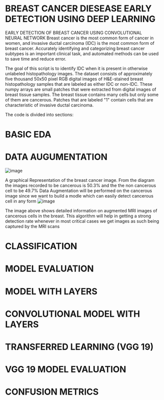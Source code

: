 # BREAST CANCER DIESEASE EARLY DETECTION USING DEEP LEARNING 
EARLY DETECTION OF BREAST CANCER USING CONVOLUTIONAL NEURAL NETWORK
Breast cancer is the most common form of cancer in women, and invasive ductal carcinoma (IDC) is the most common form of breast cancer. Accurately identifying and categorizing breast cancer subtypes is an important clinical task, and automated methods can be used to save time and reduce error.

The goal of this script is to identify IDC when it is present in otherwise unlabeled histopathology images. The dataset consists of approximately five thousand 50x50 pixel RGB digital images of H&E-stained breast histopathology samples that are labeled as either IDC or non-IDC. These numpy arrays are small patches that were extracted from digital images of breast tissue samples. The breast tissue contains many cells but only some of them are cancerous. Patches that are labeled "1" contain cells that are characteristic of invasive ductal carcinoma.

The code is divided into sections:

# BASIC EDA


# DATA AUGUMENTATION
![image](https://github.com/SarahY89/breast-cancer-detections/assets/92030964/7f65a016-6f8c-4c85-bc73-165190c3101b)

A graphical Representation of the breast cancer image.
From the diagram the images recorded to be cancerous is 50.3% and the the non cancerous cell to be 49.7%
Data Augmentation will be performed on the cancerous image since we want to build a modle which can easily detect cancerous cell in any form 
![image](https://github.com/SarahY89/breast-cancer-detections/assets/92030964/39683234-0849-43b4-bc77-aca170ba352d)

The image above shows detailed information on augmented MRI images of cancerous cells in the breast.
This algorithm will help in getting a strong detection rate whenever in most critical cases we get images as such being captured by the MRI scans

# CLASSIFICATION


# MODEL EVALUATION


# MODEL WITH LAYERS 


# CONVOLUTIONAL MODEL WITH LAYERS


# TRANSFERRED LEARNING (VGG 19)


# VGG 19 MODEL EVALUATION


# CONFUSION METRICS

